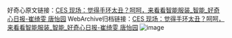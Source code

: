 好奇心原文链接：[CES 现场：觉得手环太丑？呵呵，来看看智能服装_智能_好奇心日报-崔绮雯 唐怡园](https://www.qdaily.com/articles/5058.html)
WebArchive归档链接：[CES 现场：觉得手环太丑？呵呵，来看看智能服装_智能_好奇心日报-崔绮雯 唐怡园](http://web.archive.org/web/20190623163759/https://www.qdaily.com/articles/5058.html)
![image](http://ww3.sinaimg.cn/large/007d5XDply1g3wctoom63j30u0718npd)